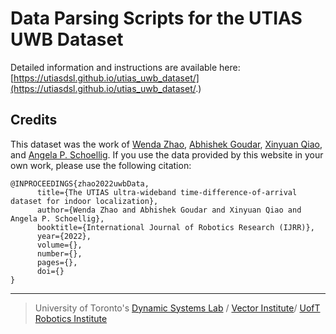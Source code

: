 # Data Parsing Scripts for the UTIAS UWB Dataset
Detailed information and instructions are available here: [https://utiasdsl.github.io/utias_uwb_dataset/](https://utiasdsl.github.io/utias_uwb_dataset/.)

## Credits
This dataset was the work of [Wenda Zhao](https://williamwenda.github.io/), [Abhishek Goudar](https://www.linkedin.com/in/abhishek-goudar-47b46090/), [Xinyuan Qiao](https://www.linkedin.com/in/xinyuan-sam-qiao-8b15ba17a/), and [Angela P. Schoellig](https://www.dynsyslab.org/prof-angela-schoellig/). If you use the data provided by this website in your own work, please use the following citation:
```
@INPROCEEDINGS{zhao2022uwbData,
      title={The UTIAS ultra-wideband time-difference-of-arrival dataset for indoor localization}, 
      author={Wenda Zhao and Abhishek Goudar and Xinyuan Qiao and Angela P. Schoellig},
      booktitle={International Journal of Robotics Research (IJRR)},
      year={2022},
      volume={},
      number={},
      pages={},
      doi={}
}
```
-----
> University of Toronto's [Dynamic Systems Lab](https://github.com/utiasDSL) / [Vector Institute](https://github.com/VectorInstitute)/ [UofT Robotics Institute](https://robotics.utoronto.ca/)
